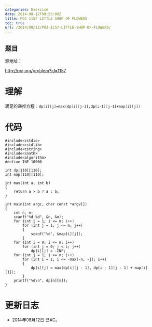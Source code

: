 ```yaml
---
categories: Exercise
date: 2014-08-12T00:55:00Z
title: POJ 1157 LITTLE SHOP OF FLOWERS
toc: true
url: /2014/08/12/POJ-1157-LITTLE-SHOP-OF-FLOWERS/
---
```


## 题目
源地址：

http://poj.org/problem?id=1157

# 理解
满足的递推方程：`dp[i][j]=max(dp[i][j-1],dp[i-1][j-1]+map[i][j])`

<!--more-->

# 代码

```
#include<cstdio>
#include<cstdlib>
#include<cstring>
#include<cmath>
#include<algorithm>
#define INF 10000

int dp[110][110];
int map[110][110];

int max(int a, int b)
{
    return a > b ? a : b;
}

int main(int argc, char const *argv[])
{
    int n, m;
    scanf("%d %d", &n, &m);
    for (int i = 1; i <= n; i++)
        for (int j = 1; j <= m; j++)
        {
            scanf("%d", &map[i][j]);
        }
    for (int i = 0; i <= n; i++)
        for (int j = 0; j < i; j++)
            dp[i][j] = -INF;
    for (int j = 1; j <= m; j++)
        for (int i = 1; i <= -max(-n, -j); i++)
        {
            dp[i][j] = max(dp[i][j - 1], dp[i - 1][j - 1] + map[i][j]);
        }
    printf("%d\n", dp[n][m]);
}

```

# 更新日志
- 2014年08月12日 已AC。